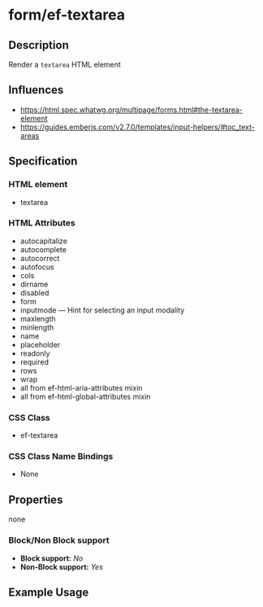 # form/ef-textarea

## Description

Render a `textarea` HTML element


## Influences

* https://html.spec.whatwg.org/multipage/forms.html#the-textarea-element
* https://guides.emberjs.com/v2.7.0/templates/input-helpers/#toc_text-areas


## Specification

### HTML element

* textarea


### HTML Attributes

* autocapitalize
* autocomplete
* autocorrect
* autofocus
* cols
* dirname
* disabled
* form
* inputmode — Hint for selecting an input modality
* maxlength
* minlength
* name
* placeholder
* readonly
* required
* rows
* wrap
* all from ef-html-aria-attributes mixin
* all from ef-html-global-attributes mixin


### CSS Class

* ef-textarea


### CSS Class Name Bindings

* None


## Properties

none



### Block/Non Block support

* **Block support:** *No*
* **Non-Block support:** *Yes*


## Example Usage


